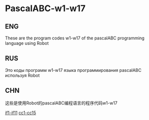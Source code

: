 # PascalABC-w1-w17


## ENG
These are the program codes w1-w17 of the pascalABC programming language using Robot

## RUS
Это коды программ w1-w17 языка программирования pascalABC используя Robot


## CHN
这些是使用Robot的pascalABC编程语言的程序代码w1-w17

[if1-if11](https://github.com/Voffkait/PascalABC-if1-if11)
[cc1-cc15](https://github.com/Voffkait/PascalABC-cc1-cc15)
